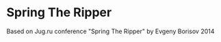 # Spring The Ripper

Based on Jug.ru conference &quot;Spring The Ripper&quot; by Evgeny Borisov 2014